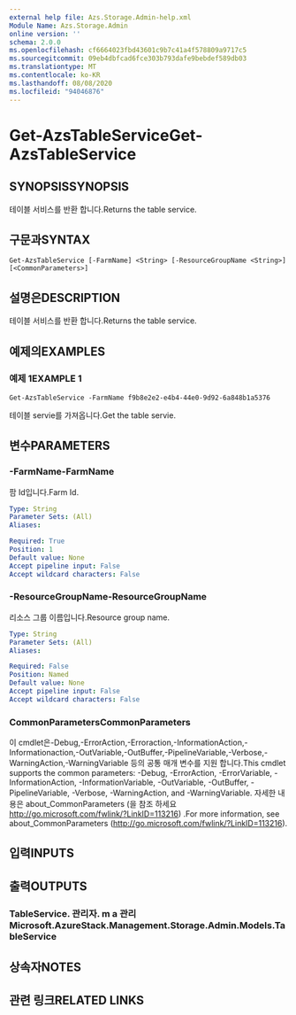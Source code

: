 ```yaml
---
external help file: Azs.Storage.Admin-help.xml
Module Name: Azs.Storage.Admin
online version: ''
schema: 2.0.0
ms.openlocfilehash: cf6664023fbd43601c9b7c41a4f578809a9717c5
ms.sourcegitcommit: 09eb4dbfcad6fce303b793dafe9bebdef589db03
ms.translationtype: MT
ms.contentlocale: ko-KR
ms.lasthandoff: 08/08/2020
ms.locfileid: "94046876"
---
```

# <span data-ttu-id="bb120-101">Get-AzsTableService</span><span class="sxs-lookup"><span data-stu-id="bb120-101">Get-AzsTableService</span></span>

## <span data-ttu-id="bb120-102">SYNOPSIS</span><span class="sxs-lookup"><span data-stu-id="bb120-102">SYNOPSIS</span></span>
<span data-ttu-id="bb120-103">테이블 서비스를 반환 합니다.</span><span class="sxs-lookup"><span data-stu-id="bb120-103">Returns the table service.</span></span>

## <span data-ttu-id="bb120-104">구문과</span><span class="sxs-lookup"><span data-stu-id="bb120-104">SYNTAX</span></span>

```
Get-AzsTableService [-FarmName] <String> [-ResourceGroupName <String>] [<CommonParameters>]
```

## <span data-ttu-id="bb120-105">설명은</span><span class="sxs-lookup"><span data-stu-id="bb120-105">DESCRIPTION</span></span>
<span data-ttu-id="bb120-106">테이블 서비스를 반환 합니다.</span><span class="sxs-lookup"><span data-stu-id="bb120-106">Returns the table service.</span></span>

## <span data-ttu-id="bb120-107">예제의</span><span class="sxs-lookup"><span data-stu-id="bb120-107">EXAMPLES</span></span>

### <span data-ttu-id="bb120-108">예제 1</span><span class="sxs-lookup"><span data-stu-id="bb120-108">EXAMPLE 1</span></span>
```
Get-AzsTableService -FarmName f9b8e2e2-e4b4-44e0-9d92-6a848b1a5376
```

<span data-ttu-id="bb120-109">테이블 servie를 가져옵니다.</span><span class="sxs-lookup"><span data-stu-id="bb120-109">Get the table servie.</span></span>

## <span data-ttu-id="bb120-110">변수</span><span class="sxs-lookup"><span data-stu-id="bb120-110">PARAMETERS</span></span>

### <span data-ttu-id="bb120-111">-FarmName</span><span class="sxs-lookup"><span data-stu-id="bb120-111">-FarmName</span></span>
<span data-ttu-id="bb120-112">팜 Id입니다.</span><span class="sxs-lookup"><span data-stu-id="bb120-112">Farm Id.</span></span>

```yaml
Type: String
Parameter Sets: (All)
Aliases:

Required: True
Position: 1
Default value: None
Accept pipeline input: False
Accept wildcard characters: False
```

### <span data-ttu-id="bb120-113">-ResourceGroupName</span><span class="sxs-lookup"><span data-stu-id="bb120-113">-ResourceGroupName</span></span>
<span data-ttu-id="bb120-114">리소스 그룹 이름입니다.</span><span class="sxs-lookup"><span data-stu-id="bb120-114">Resource group name.</span></span>

```yaml
Type: String
Parameter Sets: (All)
Aliases:

Required: False
Position: Named
Default value: None
Accept pipeline input: False
Accept wildcard characters: False
```

### <span data-ttu-id="bb120-115">CommonParameters</span><span class="sxs-lookup"><span data-stu-id="bb120-115">CommonParameters</span></span>
<span data-ttu-id="bb120-116">이 cmdlet은-Debug,-ErrorAction,-Erroraction,-InformationAction,-Informationaction,-OutVariable,-OutBuffer,-PipelineVariable,-Verbose,-WarningAction,-WarningVariable 등의 공통 매개 변수를 지원 합니다.</span><span class="sxs-lookup"><span data-stu-id="bb120-116">This cmdlet supports the common parameters: -Debug, -ErrorAction, -ErrorVariable, -InformationAction, -InformationVariable, -OutVariable, -OutBuffer, -PipelineVariable, -Verbose, -WarningAction, and -WarningVariable.</span></span> <span data-ttu-id="bb120-117">자세한 내용은 about_CommonParameters (을 참조 하세요 http://go.microsoft.com/fwlink/?LinkID=113216) .</span><span class="sxs-lookup"><span data-stu-id="bb120-117">For more information, see about_CommonParameters (http://go.microsoft.com/fwlink/?LinkID=113216).</span></span>

## <span data-ttu-id="bb120-118">입력</span><span class="sxs-lookup"><span data-stu-id="bb120-118">INPUTS</span></span>

## <span data-ttu-id="bb120-119">출력</span><span class="sxs-lookup"><span data-stu-id="bb120-119">OUTPUTS</span></span>

### <span data-ttu-id="bb120-120">TableService. 관리자. m a 관리</span><span class="sxs-lookup"><span data-stu-id="bb120-120">Microsoft.AzureStack.Management.Storage.Admin.Models.TableService</span></span>

## <span data-ttu-id="bb120-121">상속자</span><span class="sxs-lookup"><span data-stu-id="bb120-121">NOTES</span></span>

## <span data-ttu-id="bb120-122">관련 링크</span><span class="sxs-lookup"><span data-stu-id="bb120-122">RELATED LINKS</span></span>
